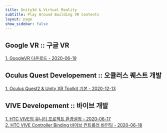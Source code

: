 ```yaml
---
title: Unity3d & Virtual Reality
subtitle: Play Around Building VR Contents
layout: page
show_sidebar: false
---
```

## Google VR :: 구글 VR  
[1. GoogleVR 다운로드 - 2020-06-19](https://beatchoi.github.io/unity3d/vive/2020/06/19/GoogleVRDownload)  

## Oculus Quest Developement :: 오큘러스 퀘스트 개발
[1. Oculus Quest2 & Unity XR Toolkit 기본 - 2020-12-13](http://whtls.com/unity3d/basics/2020/12/11/OculusQuest01XRToolKit/)  

## VIVE Developement :: 바이브 개발  
[1. HTC VIVE의 유니티 프로젝트 환경설정 - 2020-06-17](https://beatchoi.github.io/unity3d/vive/2020/06/17/HTCVIVEPlugin/)  
[2. HTC VIVE Controller Binding 바이브 컨트롤러 바인딩 - 2020-06-18](https://beatchoi.github.io/unity3d/vive/2020/06/18/HTCVIVEPlugin2/)  
